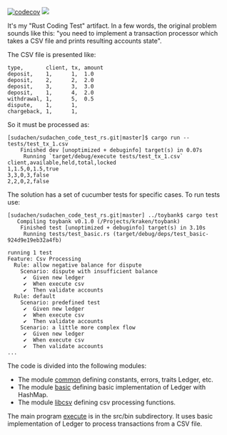 [![codecov](https://codecov.io/gh/sudachen/code_test_rs/branch/master/graph/badge.svg?token=Z03QYMSP1J)](https://codecov.io/gh/sudachen/code_test_rs) 
[![](https://github.com/sudachen/code_test_rs/actions/workflows/main.yml/badge.svg)](https://github.com/sudachen/code_test_rs/actions/workflows/main.yml?query=actor%3Aborsborg+branch%3Astaging+is%3Asuccess)

It's my "Rust Coding Test" artifact. 
In a few words, the original problem sounds like this: 
"you need to implement a transaction processor
which takes a CSV file and prints resulting accounts state".

The CSV file is presented like:
```csv
type,       client, tx, amount
deposit,    1,      1,  1.0
deposit,    2,      2,  2.0
deposit,    3,      3,  3.0
deposit,    1,      4,  2.0
withdrawal, 1,      5,  0.5
dispute,    1,      1,
chargeback, 1,      1,
```
So it must be processed as:

```console
[sudachen/sudachen_code_test_rs.git|master]$ cargo run -- tests/test_tx_1.csv
    Finished dev [unoptimized + debuginfo] target(s) in 0.07s
     Running `target/debug/execute tests/test_tx_1.csv`
client,available,held,total,locked
1,1.5,0,1.5,true
3,3,0,3,false
2,2,0,2,false
```

The solution has a set of cucumber tests for specific cases. To run tests use:
```console
[sudachen/sudachen_code_test_rs.git|master] ../toybank$ cargo test
   Compiling toybank v0.1.0 (/Projects/kraken/toybank)
    Finished test [unoptimized + debuginfo] target(s) in 3.10s
     Running tests/test_basic.rs (target/debug/deps/test_basic-924d9e19eb32a4fb)

running 1 test
Feature: Csv Processing
  Rule: allow negative balance for dispute
    Scenario: dispute with insufficient balance
     ✔  Given new ledger
     ✔  When execute csv
     ✔  Then validate accounts
  Rule: default
    Scenario: predefined test
     ✔  Given new ledger
     ✔  When execute csv
     ✔  Then validate accounts
    Scenario: a little more complex flow
     ✔  Given new ledger
     ✔  When execute csv
     ✔  Then validate accounts
...
```

The code is divided into the following modules:
- The module [common](src/common.rs) defining constants, errors, traits Ledger, etc.
- The module [basic](src/basic.rs) defining basic implementation of Ledger with HashMap.
- The module [libcsv](src/libcsv.rs) defining csv processing functions.

The main program [execute](/src/bin/execute.rs) is in the src/bin subdirectory. 
It uses basic implementation of Ledger to process transactions from a CSV file.  


